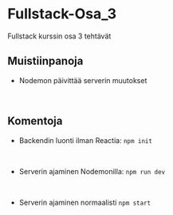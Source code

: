 # Fullstack-Osa_3

Fullstack kurssin osa 3 tehtävät
<br>

## Muistiinpanoja

* Nodemon päivittää serverin muutokset 
<br>

## Komentoja

* Backendin luonti ilman Reactia: 
`npm init`
<br>

* Serverin ajaminen Nodemonilla: 
`npm run dev`
<br>

* Serverin ajaminen normaalisti `npm start`
